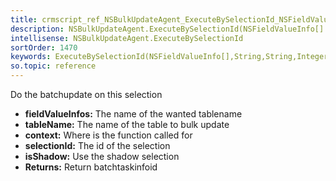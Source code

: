 ```yaml
---
title: crmscript_ref_NSBulkUpdateAgent_ExecuteBySelectionId_NSFieldValueInfo__p_0_String_p_1_String_p_2_Integer_p_3_Bool_p_4
description: NSBulkUpdateAgent.ExecuteBySelectionId(NSFieldValueInfo[] p_0, String p_1, String p_2, Integer p_3, Bool p_4)
intellisense: NSBulkUpdateAgent.ExecuteBySelectionId
sortOrder: 1470
keywords: ExecuteBySelectionId(NSFieldValueInfo[],String,String,Integer,Bool)
so.topic: reference
---
```



Do the batchupdate on this selection



* **fieldValueInfos:** The name of the wanted tablename
* **tableName:** The name of the table to bulk update
* **context:** Where is the function called for
* **selectionId:** The id of the selection
* **isShadow:** Use the shadow selection
* **Returns:** Return batchtaskinfoid


